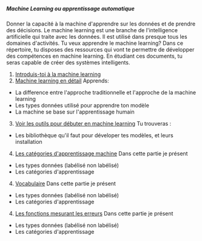 ##### Machine Learning ou apprentissage automatique

Donner la capacité à la machine d'apprendre sur les données et de prendre des décisions. Le machine learning est une branche de l'intelligence artificielle qui traite avec les données. Il est utilisé dans presque tous les domaines d'activités. Tu veux apprendre le machine learning? Dans ce répertoire, tu disposes des ressources qui vont te permettre de développer des compétences en machine learning. En étudiant ces documents, tu seras capable de créer des systèmes intelligents.

1. [Introduis-toi à la machine learning](/docs/introduction.md)
2. [Machine learning en détail](/docs/whatisml.md)
Apprends:
- La difference entre l'approche traditionnelle et l'approche de la machine learning
- Les types données utilisé pour apprendre ton modèle
- La machine se base sur l'apprentissage humain
3. [Voir les outils pour débuter en machine learning](/docs/outils.md)
Tu trouveras :
- Les bibliothèque qu'il faut pour déveloper tes modèles, et leurs installation
4. [Les catégories d'apprentissage machine](/docs/outils.md)
Dans cette partie je présent
- Les types données (labélisé non labélisé)
- Les catégories d'apprentissage
4. [Vocabulaire](/docs/base_en_ml.md)
Dans cette partie je présent
- Les types données (labélisé non labélisé)
- Les catégories d'apprentissage
4. [Les fonctions mesurant les erreurs](/docs/measure_error_function.md)
Dans cette partie je présent
- Les types données (labélisé non labélisé)
- Les catégories d'apprentissage

